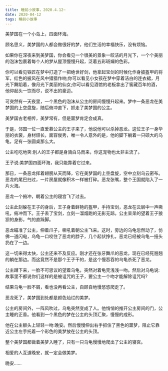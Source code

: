 ```yaml
---
title: 睡前小故事，2020.4.12~
date: 2020-04-12
tags: 睡前小故事
---
```


美梦国在一个小岛上，四面环海。

顾名思义，美梦国的人都会做很好的梦，他们生活的幸福快乐，没有烦恼。

如果你在深夜来到美梦国，你会看见一个很美的景象一皎洁的月光下，一个个美丽的泡沫包裹着每个人的梦从屋顶慢慢升起，泛着五彩斑斓的色彩。<!-- more -->

你可以看见铁匠在梦中打造了一把绝世好剑，他拿起宝剑的时候化作身披盔甲的将军，红色的披风在风中猎猎作响;你可以看见小女孩在梦中穿着洁白的连衣裙，月光下舞蹈着，像月光下美丽的仙女;你可以看见酒馆的老板拿出了窖藏百年的酒，他仰起头一饮而尽，说不出的豪迈。

可突然有一天夜里，一个黑色的泡沫从公主的房间慢慢升起来。梦中一条恶龙在美梦国的上空盘旋，随后俯冲直下，抓走了美梦国的公主。

美梦国古老相传，美梦常有，但是噩梦肯定会成真。

于是，邻国一位一直爱慕公主的王子来了，他说他可以杀掉恶龙。这位王子一身华丽的衣裳，身材颀长，面容俊秀，唯一令人意外的是，他的脚下躺着一只硕大的乌龟，足有一张圆桌那么大。

公主吃吃地笑:别人的王子都是身骑白马而来，你这宠物也太非主流了。

王子说:美梦国四面环海，我只能靠着它过来。

那日，一条恶龙挥着翅膀从天而降，它在美梦国的上空盘旋，空中立刻乌云密布。恶龙的尾巴扫过，一片房屋就像积木一样被打碎。恶龙张嘴，整个王国就陷入了一片火海。

恶龙一个俯冲，朝着公主的寝宫飞了过去。

公主此刻躲在王子的身后，王子身着鲜艳的盔甲，手持宝剑，恶龙在云层中一声嘶吼，俯冲而下。王子丢了宝剑，立刻一溜烟跑的无影无踪。公主呆呆的望着王子狼狈的身影，气的直跺脚。

恶龙瞄准了公主，伸着爪子，嘶吼着朝公主飞来。这时，旁边的乌龟忽然动了，仿佛一道闪电，乌龟一口咬住了恶龙的脖子，几个起伏挣扎，恶龙已经被乌龟一扭头扔在了一边。

这一切来得太快，公主还来不及反应。刚才还在张牙舞爪的恶龙，现在已经死翘翘的躺在那边。而这竟然不是那个王子干的，是这个慢吞吞的乌龟杀死了恶龙。

公主蹲下来，一脸不可思议的望着乌龟，突然对着龟壳浅浅一吻。然后对乌龟说:故事里不都说你们这样的是被诅咒的王子，要公主一个吻才能解除诅咒吗?

结果乌龟一脸不屑，看也没再看公主，自顾自地慢悠悠爬走了。

恶龙死了，美梦国到处都是颜色灿烂的美梦。

公主的房间外，一阵风吹过，乌龟突然变成了人。他悄悄的推开公主房间的门，公主睡的正香。他看到一个黑色的梦在公主的头顶汇聚，慢慢的成形。

他在公主额头上轻轻一吻:晚安。然后慢慢伸出右手抓住了黑色的噩梦，阻止它靠近公主左手托着一个彩色的美梦放在公主的头顶。

整个美梦国都做着美梦入睡了，只有一只乌龟慢慢地爬出了公主的寝宫。

相爱的人互道晚安，就一定会做美梦。

晚安......